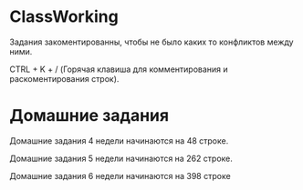 # ClassWorking
Задания закоментированны, чтобы не было каких то конфликтов между ними.

CTRL + K + / (Горячая клавиша для комментирования и раскоментирования строк).
# Домашние задания
Домашние задания 4 недели начинаются на 48 строке.

Домашние задания 5 недели начинаются на 262 строке.

Домашние задания 6 недели начинаются на 398 строке

